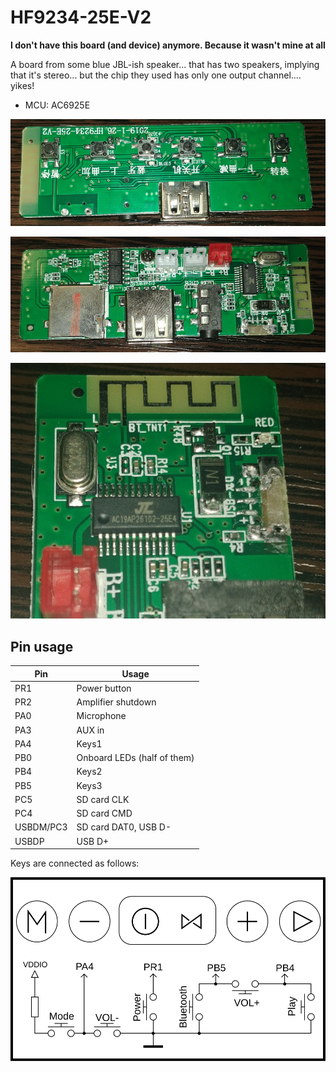 # HF9234-25E-V2

**I don't have this board (and device) anymore. Because it wasn't mine at all**

A board from some blue JBL-ish speaker... that has two speakers, implying that it's stereo...
but the chip they used has only one output channel.... yikes!

- MCU: AC6925E

![Board top](20220606_215005.jpg)

![Board bottom](20220606_215017.jpg)

![Chip closeup](20220606_214912.jpg)

## Pin usage

|    Pin    |             Usage              |
|-----------|--------------------------------|
| PR1       | Power button                   |
| PR2       | Amplifier shutdown             |
| PA0       | Microphone                     |
| PA3       | AUX in                         |
| PA4       | Keys1                          |
| PB0       | Onboard LEDs (half of them)    |
| PB4       | Keys2                          |
| PB5       | Keys3                          |
| PC5       | SD card CLK                    |
| PC4       | SD card CMD                    |
| USBDM/PC3 | SD card DAT0, USB D-           |
| USBDP     | USB D+                         |

Keys are connected as follows:

![Keys schematic](keys.svg)
